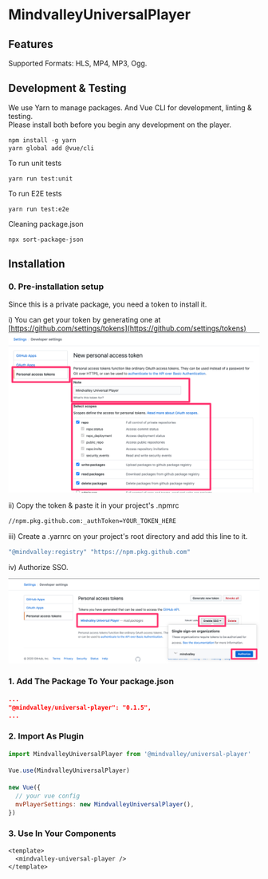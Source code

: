 # MindvalleyUniversalPlayer

## Features
Supported Formats: HLS, MP4, MP3, Ogg.

## Development & Testing

We use Yarn to manage packages. And Vue CLI for development, linting & testing.  
Please install both before you begin any development on the player.

```
npm install -g yarn
yarn global add @vue/cli
```

To run unit tests
```
yarn run test:unit
```

To run E2E tests
```
yarn run test:e2e
```

Cleaning package.json
```
npx sort-package-json
```

## Installation

### 0. Pre-installation setup  
Since this is a private package, you need a token to install it.  

i) You can get your token by generating one at [https://github.com/settings/tokens](https://github.com/settings/tokens)
![Generate Token](/docs/assets/images/token_scopes.png)
   
ii) Copy the token & paste it in your project's .npmrc
```bash
//npm.pkg.github.com:_authToken=YOUR_TOKEN_HERE
```
  
iii) Create a .yarnrc on your project's root directory and add this line to it.
```bash
"@mindvalley:registry" "https://npm.pkg.github.com"
```

iv) Authorize SSO.

![Authorize SSO & Scopes](/docs/assets/images/token_grant_sso.png)


### 1. Add The Package To Your package.json

```json
...
"@mindvalley/universal-player": "0.1.5",
...
```

### 2. Import As Plugin

```js
import MindvalleyUniversalPlayer from '@mindvalley/universal-player'

Vue.use(MindvalleyUniversalPlayer)

new Vue({
  // your vue config
  mvPlayerSettings: new MindvalleyUniversalPlayer(),
})
```

### 3. Use In Your Components

```vue
<template>
  <mindvalley-universal-player />
</template>
```
